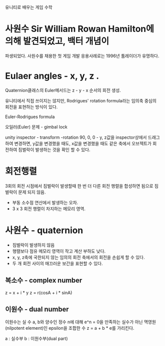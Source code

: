 유니티로 배우는 게임 수학

# 사원수 Sir William Rowan Hamilton에 의해 발견되었고, 백터 개념이
파생되었다.  사원수를 채용한 첫 게임 개발 응용사례로는 1996년 툼레이더가 유명하다.


# Eulaer angles - x, y, z .
Quaternion클래스의 Euler메서드는 z - y - x 순서의 회전 생성.

유니티에서 직접 쓰이지는 않지만, Rodrigues' rotation formula라는 임의축 중심의 회전을 표현하는 방식이 있다.

Euler-Rodrigues formula

오일러(Euler) 문제 - gimbal lock

unity inspector - transform -rotation 90, 0, 0 - y, z값을 inspector상에서 드래그하여 변경하면, y값을 변경했을 때도, x값을 변경했을 때도 같은 축에서 오브젝트가 회전하여 짐벌락이 발생하는 것을 확인 할 수 있다.


# 회전행렬
3회의 회전 시점에서 짐벌락이 발생할때 한 번 더 다른 회전 행렬을 합성하면 됨으로 짐벌락이 문제 되지 않음.

* 부동 소수점 연산에서 발생하는 오차.
* 3 x 3 회전 행렬이 차지하는 메모리 영역.

# 사원수 - quaternion
* 짐벌락이 발생하지 않음
* 행렬보다 점유 메모리 영역이 작고 계산 부하도 낮다.
* x, y, z축에 국한되지 않는 임의의 회전 축에서의 회전을 손쉽게 할 수 있다.
* 두 개 회전 사이의 매끄러운 보간을 표현할 수 있다.

## 복소수 - complex number
z = x + i * y
z = r(cosA + i * sinA)

## 이원수 - dual number
이원수는 실 수 a, b와 양수인 정수 n에 대해 e^n = 0을 만족하는 실수가 아닌 멱영원(nilpotent element)인 epsilon을 조합한 수 z = a + b * e를 가리킨다.


a : 실수부
b : 이원수부(dual part)
